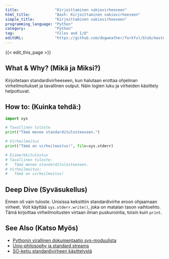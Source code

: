 ```yaml
---
title:                "Kirjoittaminen vakiovirheeseen"
html_title:           "Bash: Kirjoittaminen vakiovirheeseen"
simple_title:         "Kirjoittaminen vakiovirheeseen"
programming_language: "Python"
category:             "Python"
tag:                  "Files and I/O"
editURL:              "https://github.com/dogweather/forkful/blob/master/content/fi/python/writing-to-standard-error.md"
---
```


{{< edit_this_page >}}

## What & Why? (Mikä ja Miksi?)
Kirjoitetaan standardivirheeseen, kun halutaan erottaa ohjelman virheilmoitukset ja tavallinen output. Näin logien luku ja virheiden käsittely helpottuvat.

## How to: (Kuinka tehdä:)
```Python
import sys

# Tavallinen tuloste
print("Tämä menee standarditulosteeseen.")

# Virheilmoitus
print("Tämä on virheilmoitus!", file=sys.stderr)

# Esimerkkitulostus
# Tavallinen tuloste:
#   Tämä menee standarditulosteeseen.
# Virheilmoitus:
#   Tämä on virheilmoitus!
```

## Deep Dive (Syväsukellus)
Ennen oli vain tuloste. Unixissa keksittiin standardivirhe eroon ohjaamaan virheet. Voit käyttää `sys.stderr.write()`, joka on matalan tason vaihtoehto. Tämä kirjoittaa virheilmoitusten virtaan ilman puskurointia, toisin kuin `print`.

## See Also (Katso Myös)
- [Pythonin virallinen dokumentaatio sys-moduulista](https://docs.python.org/3/library/sys.html)
- [Unix-philosophy ja standard streams](http://www.catb.org/esr/writings/taoup/html/ch01s06.html)
- [SO-ketju standardivirheen käsittelystä](https://stackoverflow.com/questions/5574702/how-to-print-to-stderr-in-python)
